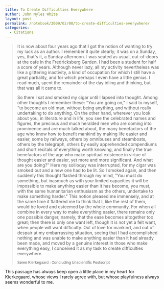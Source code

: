 ```yaml
---
title: To Create Difficulties Everywhere
author: John Myles White
layout: post
permalink: /notebook/2009/02/08/to-create-difficulties-everywhere/
categories:
  - Citations
---
```


<blockquote>
<p>It is now about four years ago that I got the notion of wanting to try my luck as an author. I remember it quite clearly; it was on a Sunday, yes, that's it, a Sunday afternoon. I was seated as usual, out-of-doors at the cafe in the Fredricksberg Garden. I had been a student for half a score of years. Although never lazy, all my activity nevertheless was like a glittering inactivity, a kind of occupation for which I still have a great partiality, and for which perhaps I even have a little genius. I read much, spent the remainder of the day idling and thinking, but that was all it came to.</p>

<p>So there I sat and smoked my cigar until I lapsed into thought. Among other thoughts I remember these: "You are going on," I said to myself, "to become an old man, without being anything, and without really undertaking to do anything. On the other hand, wherever you look about you, in literature and in life, you see the celebrated names and figures, the precious and much heralded men who are coming into prominence and are much talked about, the many benefactors of the age who know how to benefit mankind by making life easier and easier, some by railways, others by omnibuses and steamboats, others by the telegraph, others by easily apprehended compendiums and short recitals of everything worth knowing, and finally the true benefactors of the age who make spiritual existence in virtue of thought easier and easier, yet more and more significant. And what are you doing?" Here my soliloquy was interrupted, for my cigar was smoked out and a new one had to be lit. So I smoked again, and then suddenly this thought flashed through my mind, "You must do something, but inasmuch as with your limited capacities it will be impossible to make anything easier than it has become, you must, with the same humanitarian enthusiasm as the others, undertake to make something harder." This notion pleased me immensely, and at the same time it flattered me to think that I, like the rest of them, would be loved and esteemed by the whole community. For when all combine in every way to make everything easier, there remains only one possible danger, namely, that the ease becomes altogether too great; then there is only one want left, though it is not yet a felt want, when people will want difficulty. Out of love for mankind, and out of despair at my embarrassing situation, seeing that I had accomplished nothing and was unable to make anything easier than it had already been made, and moved by a genuine interest in those who make everything easy, I conceived it as my task to create difficulties everywhere.</p>

<small>Søren Kierkegaard : Concluding Unscientific Postscript</small>
</blockquote>

This passage has always keep open a little place in my heart for Kierkegaard, whose views I rarely agree with, but whose playfulness always seems wonderful to me.
